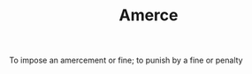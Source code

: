 ---
title: Amerce
permalink: "/definitions/amerce.html"
body: To impose an amercement or fine; to punish by a fine or penalty
published_at: '2018-07-07'
layout: post
---